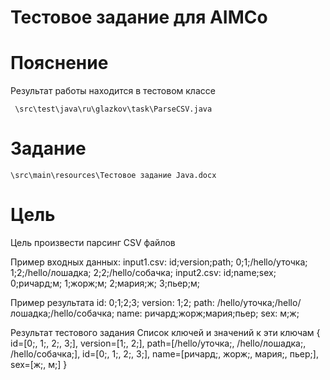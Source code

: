 Тестовое задание для AIMCo
==========================

Пояснение
=========
Результат работы находится в тестовом классе

`` 
\src\test\java\ru\glazkov\task\ParseCSV.java
``

Задание
========

``
\src\main\resources\Тестовое задание Java.docx
``

Цель
=====
Цель произвести парсинг CSV файлов

Пример входных данных:
input1.csv:
id;version;path;
0;1;/hello/уточка;
1;2;/hello/лошадка;
2;2;/hello/собачка;
input2.csv:
id;name;sex;
0;ричард;м;
1;жорж;м;
2;мария;ж;
3;пьер;м;

Пример результата
id:
0;1;2;3;
version:
1;2;
path:
/hello/уточка;/hello/лошадка;/hello/собачка;
name:
ричард;жорж;мария;пьер;
sex:
м;ж;

Результат тестового задания
Список ключей и значений к эти ключам
{ id=[0;, 1;, 2;, 3;],
 version=[1;, 2;],
 path=[/hello/уточка;, /hello/лошадка;, /hello/собачка;],
 id=[0;, 1;, 2;, 3;],
 name=[ричард;, жорж;, мария;, пьер;],
 sex=[ж;, м;] }



